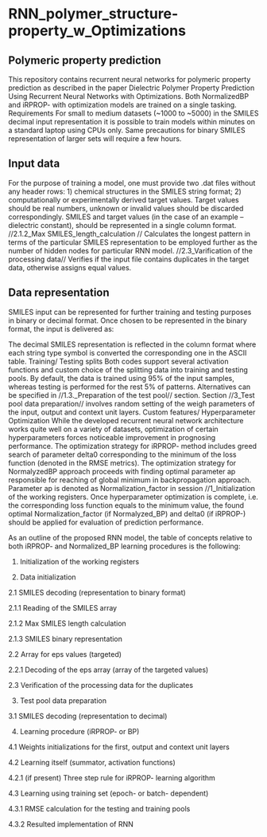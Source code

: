# RNN_polymer_structure-property_w_Optimizations #
## Polymeric property prediction ##
This repository contains recurrent neural networks for polymeric property prediction as described in the paper Dielectric Polymer Property Prediction Using Recurrent Neural Networks with Optimizations.
Both NormalizedBP and iRPROP- with optimization models are trained on a single tasking. 
Requirements
For small to medium datasets (~1000 to ~5000) in the SMILES decimal input representation it is possible to train models within minutes on a standard laptop using CPUs only. Same precautions for binary SMILES representation of larger sets will require a few hours.
## Input data ##
For the purpose of training a model, one must provide two .dat files without any header rows: 1) chemical structures in the SMILES string format; 2) computationally or experimentally derived target values. Target values should be real numbers, unknown or invalid values should be discarded correspondingly. 
SMILES and target values (in the case of an example – dielectric constant), should be represented in a single column format.
//2.1.2_Max SMILES_length_calculation // Calculates the longest pattern in terms of the particular SMILES representation to be employed further as the number of hidden nodes for particular RNN model.
//2.3_Varification of the processing data// Verifies if the input file contains duplicates in the target data, otherwise assigns equal values.
## Data representation ##
SMILES input can be represented for further training and testing purposes in binary or decimal format. Once chosen to be represented in the binary format, the input is delivered as:
 
The decimal SMILES representation is reflected in the column format where each string type symbol is converted the corresponding one in the ASCII table.
Training/ Testing splits
Both codes support several activation functions and custom choice of the splitting data into training and testing pools. By default, the data is trained using 95% of the input samples, whereas testing is performed for the rest 5% of patterns. Alternatives can be specified in //1.3._Preparation of the test pool// section.
Section //3_Test pool data preparation// involves random setting of the weigh parameters of the input, output and context unit layers.
Custom features/ Hyperparameter Optimization
While the developed recurrent neural network architecture works quite well on a variety of datasets, optimization of certain hyperparameters forces noticeable improvement in prognosing performance. The optimization strategy for iRPROP- method includes greed search of parameter delta0 corresponding to the minimum of the loss function (denoted in the RMSE metrics). The optimization strategy for NormalyzedBP approach proceeds with finding optimal parameter ap responsible for reaching of global minimum in backpropagation approach. Parameter ap is denoted as Normalization_factor in session //1_Initialization of the working registers. Once hyperparameter optimization is complete, i.e. the corresponding loss function equals to the minimum value, the found optimal Normalization_factor (if Normalyzed_BP) and delta0 (if iRPROP-) should be applied for evaluation of prediction performance.

As an outline of the proposed RNN model, the table of concepts relative to both iRPROP- and Normalized_BP learning procedures is the following:
	
1. Initialization of the working registers

2. Data initialization

2.1 SMILES decoding (representation to binary format)

2.1.1 Reading of the SMILES array

2.1.2 Max SMILES length calculation

2.1.3 SMILES binary representation

2.2 Array for eps values (targeted)

2.2.1 Decoding of the eps array (array of the targeted values)

2.3 Verification of the processing data for the duplicates

3. Test pool data preparation

3.1 SMILES decoding (representation to decimal)

4. Learning procedure (iRPROP- or BP)

4.1 Weights initializations for the first, output and context unit layers

4.2 Learning itself (summator, activation functions)

4.2.1 (if present) Three step rule for iRPROP- learning algorithm

4.3 Learning using training set (epoch- or batch- dependent)

4.3.1 RMSE calculation for the testing and training pools

4.3.2 Resulted implementation of RNN
